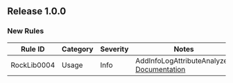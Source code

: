 ﻿## Release 1.0.0

### New Rules

Rule ID | Category | Severity | Notes
--------|----------|----------|-------
RockLib0004 | Usage | Info | AddInfoLogAttributeAnalyzer, [Documentation](https://github.com/RockLib/RockLib.Analyzers/blob/main/Rules/RockLib0004.md)
